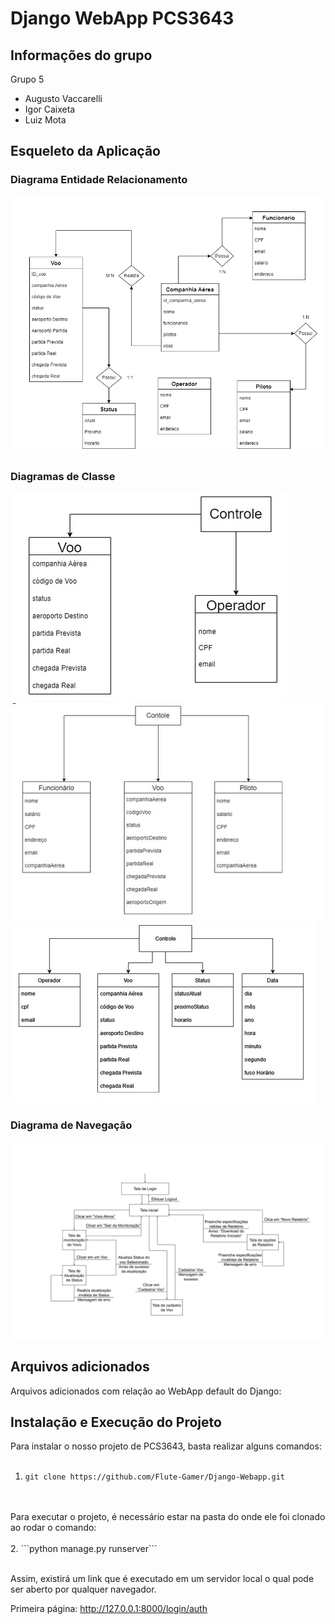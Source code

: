 # Django WebApp PCS3643

## Informações do grupo

Grupo 5
* Augusto Vaccarelli
* Igor Caixeta
* Luiz Mota

## Esqueleto da Aplicação
### Diagrama Entidade Relacionamento
![image](readme_images/DiagramaEntidadeRelacionamento.png)
### Diagramas de Classe
![image](readme_images/diag_1.jpeg)
![image](readme_images/diag_2.jpeg)
![image](readme_images/diag_3.jpeg)
### Diagrama de Navegação
![image](readme_images/DiagramadeNavegação.png)

## Arquivos adicionados
Arquivos adicionados com relação ao WebApp default do Django:


## Instalação e Execução do Projeto
Para instalar o nosso projeto de PCS3643, basta realizar alguns comandos: 
</br>
</br>
1. ```git clone https://github.com/Flute-Gamer/Django-Webapp.git```
</br>
</br>
Para executar o projeto, é necessário estar na pasta do onde ele foi clonado ao rodar o comando: 
</br>
</br>
2. ```python manage.py runserver```
</br>
</br>

 Assim, existirá um link que é executado em um servidor local o qual pode ser aberto por qualquer navegador.

 Primeira página: http://127.0.0.1:8000/login/auth